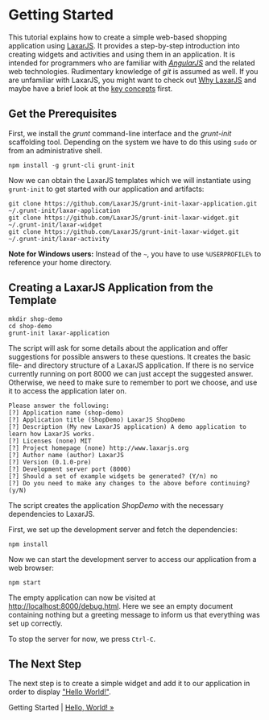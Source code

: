 # Getting Started

This tutorial explains how to create a simple web-based shopping application using [LaxarJS](http://laxarjs.org).
It provides a step-by-step introduction into creating widgets and activities and using them in an application.
It is intended for programmers who are familiar with [*AngularJS*](https://angularjs.org/) and the related web technologies.
Rudimentary knowledge of *git* is assumed as well.
If you are unfamiliar with LaxarJS, you might want to check out [Why LaxarJS](https://github.com/LaxarJS/laxar/blob/master/docs/why_laxar.md) and maybe have a brief look at the [key concepts](https://github.com/LaxarJS/laxar/blob/master/docs/concepts.md) first.


## Get the Prerequisites

First, we install the *grunt* command-line interface and the *grunt-init* scaffolding tool.
Depending on the system we have to do this using `sudo` or from an administrative shell.

```shell
npm install -g grunt-cli grunt-init
```

Now we can obtain the LaxarJS templates which we will instantiate using `grunt-init` to get started with our application and artifacts:

```shell
git clone https://github.com/LaxarJS/grunt-init-laxar-application.git ~/.grunt-init/laxar-application
git clone https://github.com/LaxarJS/grunt-init-laxar-widget.git ~/.grunt-init/laxar-widget
git clone https://github.com/LaxarJS/grunt-init-laxar-widget.git ~/.grunt-init/laxar-activity
```

**Note for Windows users:** Instead of the `~`, you have to use `%USERPROFILE%` to reference your home directory.


## Creating a LaxarJS Application from the Template

```shell
mkdir shop-demo
cd shop-demo
grunt-init laxar-application
```

The script will ask for some details about the application and offer suggestions for possible answers to these questions.
It creates the basic file- and directory structure of a LaxarJS application.
If there is no service currently running on port 8000 we can just accept the suggested answer.
Otherwise, we need to make sure to remember to port we choose, and use it to access the application later on.

```
Please answer the following:
[?] Application name (shop-demo)
[?] Application title (ShopDemo) LaxarJS ShopDemo
[?] Description (My new LaxarJS application) A demo application to learn how LaxarJS works.
[?] Licenses (none) MIT
[?] Project homepage (none) http://www.laxarjs.org
[?] Author name (author) LaxarJS
[?] Version (0.1.0-pre)
[?] Development server port (8000)
[?] Should a set of example widgets be generated? (Y/n) no
[?] Do you need to make any changes to the above before continuing? (y/N)
```

The script creates the application _ShopDemo_ with the necessary dependencies to LaxarJS.

First, we set up the development server and fetch the dependencies:
```shell
npm install
```

Now we can start the development server to access our application from a web browser:
```shell
npm start
```

The empty application can now be visited at [http://localhost:8000/debug.html](http://localhost:8000/debug.html).
Here we see an empty document containing nothing but a greeting message to inform us that everything was set up correctly.

To stop the server for now, we press `Ctrl-C`.


## The Next Step

The next step is to create a simple widget and add it to our application in order to display ["Hello World!"](02_hello_world.md).

Getting Started | [Hello, World! »](02_hello_world.md)
